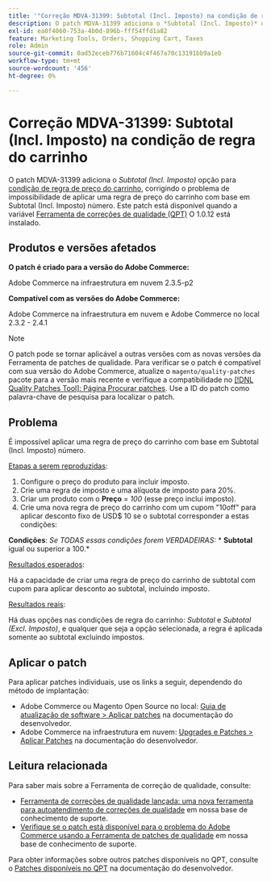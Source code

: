 ```yaml
---
title: '"Correção MDVA-31399: Subtotal (Incl. Imposto) na condição de regra do carrinho'
description: O patch MDVA-31399 adiciona o *Subtotal (Incl. Imposto)* opção para [condição de regra de preço do carrinho](https://docs.magento.com/user-guide/v2.3/marketing/price-rules-cart-create.html#step-2-describe-the-conditions), corrigindo o problema em que era impossível aplicar uma regra de preço do carrinho com base em Subtotal (Incl. Imposto) número. Este patch está disponível quando a [Ferramenta de correções de qualidade (QPT)](/help/announcements/adobe-commerce-announcements/magento-quality-patches-released-new-tool-to-self-serve-quality-patches.md) 1.0.12 está instalada.
exl-id: ea0f4060-753a-4b0d-896b-fff54ffd1a82
feature: Marketing Tools, Orders, Shopping Cart, Taxes
role: Admin
source-git-commit: 0ad52eceb776b71604c4f467a70c13191bb9a1eb
workflow-type: tm+mt
source-wordcount: '456'
ht-degree: 0%

---
```


# Correção MDVA-31399: Subtotal (Incl. Imposto) na condição de regra do carrinho

O patch MDVA-31399 adiciona o *Subtotal (Incl. Imposto)* opção para [condição de regra de preço do carrinho](https://docs.magento.com/user-guide/v2.3/marketing/price-rules-cart-create.html#step-2-describe-the-conditions), corrigindo o problema de impossibilidade de aplicar uma regra de preço do carrinho com base em Subtotal (Incl. Imposto) número. Este patch está disponível quando a variável [Ferramenta de correções de qualidade (QPT)](/help/announcements/adobe-commerce-announcements/magento-quality-patches-released-new-tool-to-self-serve-quality-patches.md) O 1.0.12 está instalado.

## Produtos e versões afetados

**O patch é criado para a versão do Adobe Commerce:**

Adobe Commerce na infraestrutura em nuvem 2.3.5-p2

**Compatível com as versões do Adobe Commerce:**

Adobe Commerce na infraestrutura em nuvem e Adobe Commerce no local 2.3.2 - 2.4.1

>[!NOTE]
>
>O patch pode se tornar aplicável a outras versões com as novas versões da Ferramenta de patches de qualidade. Para verificar se o patch é compatível com sua versão do Adobe Commerce, atualize o `magento/quality-patches` pacote para a versão mais recente e verifique a compatibilidade no [[!DNL Quality Patches Tool]: Página Procurar patches](https://devdocs.magento.com/quality-patches/tool.html#patch-grid). Use a ID do patch como palavra-chave de pesquisa para localizar o patch.

## Problema

É impossível aplicar uma regra de preço do carrinho com base em Subtotal (Incl. Imposto) número.

<u>Etapas a serem reproduzidas</u>:

1. Configure o preço do produto para incluir imposto.
1. Crie uma regra de imposto e uma alíquota de imposto para 20%.
1. Criar um produto com o **Preço** = *100* (esse preço inclui imposto).
1. Crie uma nova regra de preço do carrinho com um cupom &quot;10off&quot; para aplicar desconto fixo de USD$ 10 se o subtotal corresponder a estas condições:

**Condições**: *Se TODAS essas condições forem VERDADEIRAS:*        * **Subtotal** igual ou superior a 100.*

<u>Resultados esperados</u>:

Há a capacidade de criar uma regra de preço do carrinho de subtotal com cupom para aplicar desconto ao subtotal, incluindo imposto.

<u>Resultados reais</u>:

Há duas opções nas condições de regra do carrinho: *Subtotal* e *Subtotal (Excl. Imposto)*, e qualquer que seja a opção selecionada, a regra é aplicada somente ao subtotal excluindo impostos.

## Aplicar o patch

Para aplicar patches individuais, use os links a seguir, dependendo do método de implantação:

* Adobe Commerce ou Magento Open Source no local: [Guia de atualização de software > Aplicar patches](https://devdocs.magento.com/guides/v2.4/comp-mgr/patching/mqp.html) na documentação do desenvolvedor.
* Adobe Commerce na infraestrutura em nuvem: [Upgrades e Patches > Aplicar Patches](https://devdocs.magento.com/cloud/project/project-patch.html) na documentação do desenvolvedor.

## Leitura relacionada

Para saber mais sobre a Ferramenta de correção de qualidade, consulte:

* [Ferramenta de correções de qualidade lançada: uma nova ferramenta para autoatendimento de correções de qualidade](/help/announcements/adobe-commerce-announcements/magento-quality-patches-released-new-tool-to-self-serve-quality-patches.md) em nossa base de conhecimento de suporte.
* [Verifique se o patch está disponível para o problema do Adobe Commerce usando a Ferramenta de patches de qualidade](/help/support-tools/patches-available-in-qpt-tool/check-patch-for-magento-issue-with-magento-quality-patches.md) em nossa base de conhecimento de suporte.

Para obter informações sobre outros patches disponíveis no QPT, consulte o [Patches disponíveis no QPT](https://devdocs.magento.com/quality-patches/tool.html#patch-grid) na documentação do desenvolvedor.
